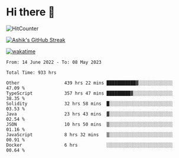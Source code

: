 # Hi there 👋

![HitCounter](https://hits.seeyoufarm.com/api/count/incr/badge.svg?url=https%3A%2F%2Fgithub.com%2Fashrhmn1212%2Fhit-counter)

<!-- ![Contribution Graph](https://github-readme-activity-graph.cyclic.app/graph?username=ashrhmn) -->


<!-- [![Top Langs](https://github-readme-stats.vercel.app/api/top-langs/?username=ashrhmn&layout=compact&theme=synthwave&langs_count=10&card_width=445)](https://github.com/anuraghazra/github-readme-stats) -->

[![Ashik's GitHub Streak](https://github-readme-streak-stats.herokuapp.com/?user=ashrhmn&theme=blood&fire=DD7F1C&background=151515&dates=9f9f9f&border=DD2727)](https://git.io/streak-stats)

<!-- ![Ashik's GitHub stats](https://github-readme-stats.vercel.app/api/?username=ashrhmn&show_icons=true&title_color=fff&icon_color=79ff97&text_color=9f9f9f&bg_color=151515) -->

[![wakatime](https://wakatime.com/badge/user/3df86613-ba63-4631-8e65-0ff18e7becad.svg)](https://wakatime.com/@3df86613-ba63-4631-8e65-0ff18e7becad)

<!--START_SECTION:waka-->

```text
From: 14 June 2022 - To: 08 May 2023

Total Time: 933 hrs

Other                 439 hrs 22 mins ███████████▓░░░░░░░░░░░░░   47.09 %
TypeScript            357 hrs 47 mins █████████▓░░░░░░░░░░░░░░░   38.35 %
Solidity              32 hrs 58 mins  █░░░░░░░░░░░░░░░░░░░░░░░░   03.53 %
Java                  23 hrs 43 mins  ▓░░░░░░░░░░░░░░░░░░░░░░░░   02.54 %
JSON                  10 hrs 50 mins  ▒░░░░░░░░░░░░░░░░░░░░░░░░   01.16 %
JavaScript            8 hrs 32 mins   ▒░░░░░░░░░░░░░░░░░░░░░░░░   00.91 %
Docker                6 hrs           ░░░░░░░░░░░░░░░░░░░░░░░░░   00.64 %
```

<!--END_SECTION:waka-->


<!--### Most Used Languages
<img src="https://wakatime.com/share/@ashrhmn/24ecb986-5bf8-4607-af7f-0aab08908d8c.png" />

### Favourite Tools
<img src="https://wakatime.com/share/@ashrhmn/f4e08015-f3bc-460a-9228-95a3ba11c604.png" />-->
